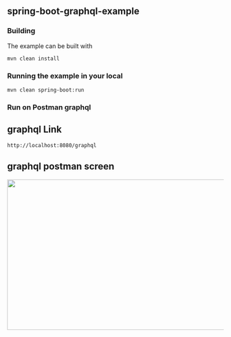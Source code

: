 ## spring-boot-graphql-example

### Building

The example can be built with
```shell
mvn clean install
```

### Running the example in your local
```shell
mvn clean spring-boot:run
```

### Run on Postman graphql
## graphql Link
```shell
http://localhost:8080/graphql
```
## graphql postman screen 
<image src="https://github.com/user-attachments/assets/95b48724-da72-436e-b7c9-aff6058fe16d" width="750" height="350">
